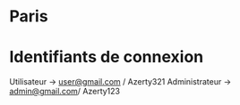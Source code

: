 # Paris

# Identifiants de connexion
Utilisateur -> user@gmail.com / Azerty321
Administrateur -> admin@gmail.com/ Azerty123
